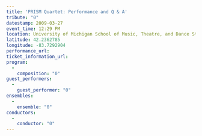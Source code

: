 ```yaml
---
title: 'PRISM Quartet: Performance and Q & A'
tribute: "0"
datestamp: 2009-03-27
event_time: 12:29 PM
location: University of Michigan School of Music, Theatre, and Dance Storage
latitude: 42.2362785
longitude: -83.7292904
performance_url: 
ticket_information_url: 
program: 
  -
    composition: "0"
guest_performers: 
  -
    guest_performer: "0"
ensembles: 
  -
    ensemble: "0"
conductors: 
  -
    conductor: "0"
---
```

